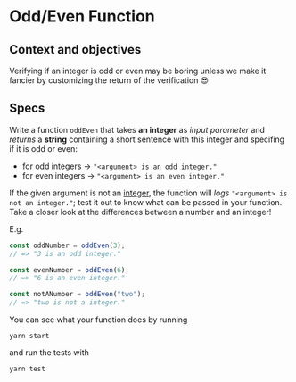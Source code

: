 # Odd/Even Function

## Context and objectives

Verifying if an integer is odd or even may be boring unless we make it fancier by customizing the return of the verification 😎

## Specs

Write a function `oddEven` that takes **an integer** as _input parameter_ and _returns_ a **string** containing a short sentence with this integer and specifing if it is odd or even:
  - for odd integers -> `"<argument> is an odd integer."`
  - for even integers -> `"<argument> is an even integer."`

If the given argument is not an [integer](https://developer.mozilla.org/en-US/docs/Web/JavaScript/Reference/Global_Objects/Number), the function will _logs_ `"<argument> is not an integer."`; test it out to know what can be passed in your function. Take a closer look at the differences between a number and an integer!

E.g.

```javascript
const oddNumber = oddEven(3);
// => "3 is an odd integer."

const evenNumber = oddEven(6);
// => "6 is an even integer."

const notANumber = oddEven("two");
// => "two is not a integer."
```

You can see what your function does by running

```shell
yarn start
```

and run the tests with

```shell
yarn test
```
